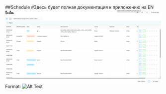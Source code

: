 ##Schedule
#Здесь будет полная документация к приложению на EN
![GitHub Logo](/images/schedule.png)
Format: ![Alt Text](url)
